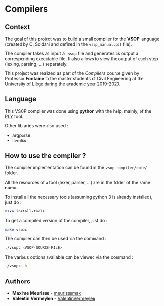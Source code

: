 # Compilers

## Context

The goal of this project was to build a small compiler for the **VSOP** language (created by C. Soldani and defined in the `vsop_manual.pdf` file).

The compiler takes as input a `.vsop` file and generates as output a corresponding executable file. It also allows to view the output of each step (lexing, parsing, ...) separately. 

This project was realized as part of the *Compilers* course given by Professor **Fontaine** to the master students of Civil Engineering at the [University of Liège](https://www.uliege.be/) during the academic year 2019-2020.

## Language

This VSOP compiler was done using **python** with the help, mainly, of the [PLY](https://www.dabeaz.com/ply/) tool.

Other libraries were also used :

* argparse
* llvmlite

## How to use the compiler ?

The compiler implementation can be found in the `vsop-compiler/code/` folder.

All the resources of a tool (lexer, parser, ...) are in the folder of the same name.

To install all the necessary tools (assuming python 3 is already installed), just do :

```bash
make install-tools
```

To get a compiled version of the compiler, just do :

```bash
make vsopc
```

The compiler can then be used via the command :

```bash
./vsopc <VSOP-SOURCE-FILE>
```

The various options available can be viewed via the command :

```bash
./vsopc -h
```

## Authors

* **Maxime Meurisse** - [meurissemax](https://github.com/meurissemax)
* **Valentin Vermeylen** - [ValentinVermeylen](https://github.com/ValentinVermeylen)
